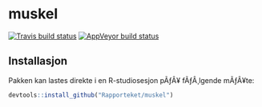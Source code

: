 # muskel

<!-- badges: start -->
[![Travis build status](https://travis-ci.org/rapporteket/muskel.svg?branch=master)](https://travis-ci.org/rapporteket/muskel)
[![AppVeyor build status](https://ci.appveyor.com/api/projects/status/github/rapporteket/muskel?branch=master&svg=true)](https://ci.appveyor.com/project/rapporteket/muskel)
<!-- badges: end -->


## Installasjon

Pakken kan lastes direkte i en R-studiosesjon pÃƒÂ¥ fÃƒÂ¸lgende mÃƒÂ¥te:

``` r
devtools::install_github("Rapporteket/muskel")
```

